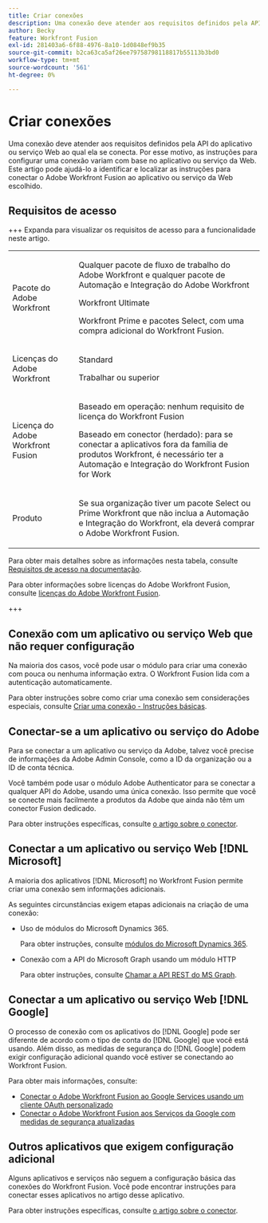 ```yaml
---
title: Criar conexões
description: Uma conexão deve atender aos requisitos definidos pela API do aplicativo ou serviço Web ao qual ela se conecta. Por esse motivo, as instruções para configurar uma conexão variam com base no aplicativo ou serviço da Web. Este artigo pode ajudá-lo a identificar e localizar as instruções para conectar o Adobe Workfront Fusion ao aplicativo ou serviço da Web escolhido.
author: Becky
feature: Workfront Fusion
exl-id: 281403a6-6f88-4976-8a10-1d0848ef9b35
source-git-commit: b2ca63ca5af26ee79758798118817b55113b3bd0
workflow-type: tm+mt
source-wordcount: '561'
ht-degree: 0%

---
```


# Criar conexões

Uma conexão deve atender aos requisitos definidos pela API do aplicativo ou serviço Web ao qual ela se conecta. Por esse motivo, as instruções para configurar uma conexão variam com base no aplicativo ou serviço da Web. Este artigo pode ajudá-lo a identificar e localizar as instruções para conectar o Adobe Workfront Fusion ao aplicativo ou serviço da Web escolhido.

## Requisitos de acesso

+++ Expanda para visualizar os requisitos de acesso para a funcionalidade neste artigo.

<table style="table-layout:auto">
 <col> 
 <col> 
 <tbody> 
  <tr> 
   <td role="rowheader">Pacote do Adobe Workfront</td> 
   <td> <p>Qualquer pacote de fluxo de trabalho do Adobe Workfront e qualquer pacote de Automação e Integração do Adobe Workfront</p><p>Workfront Ultimate</p><p>Workfront Prime e pacotes Select, com uma compra adicional do Workfront Fusion.</p> </td> 
  </tr> 
  <tr data-mc-conditions=""> 
   <td role="rowheader">Licenças do Adobe Workfront</td> 
   <td> <p>Standard</p><p>Trabalhar ou superior</p> </td> 
  </tr> 
  <tr> 
   <td role="rowheader">Licença do Adobe Workfront Fusion</td> 
   <td>
   <p>Baseado em operação: nenhum requisito de licença do Workfront Fusion</p>
   <p>Baseado em conector (herdado): para se conectar a aplicativos fora da família de produtos Workfront, é necessário ter a Automação e Integração do Workfront Fusion for Work </p>
   </td> 
  </tr> 
  <tr> 
   <td role="rowheader">Produto</td> 
   <td>
   <p>Se sua organização tiver um pacote Select ou Prime Workfront que não inclua a Automação e Integração do Workfront, ela deverá comprar o Adobe Workfront Fusion.</li></ul>
   </td> 
  </tr>
 </tbody> 
</table>

Para obter mais detalhes sobre as informações nesta tabela, consulte [Requisitos de acesso na documentação](/help/workfront-fusion/references/licenses-and-roles/access-level-requirements-in-documentation.md).

Para obter informações sobre licenças do Adobe Workfront Fusion, consulte [licenças do Adobe Workfront Fusion](/help/workfront-fusion/set-up-and-manage-workfront-fusion/licensing-operations-overview/license-automation-vs-integration.md).

+++

## Conexão com um aplicativo ou serviço Web que não requer configuração

Na maioria dos casos, você pode usar o módulo para criar uma conexão com pouca ou nenhuma informação extra. O Workfront Fusion lida com a autenticação automaticamente.

Para obter instruções sobre como criar uma conexão sem considerações especiais, consulte [Criar uma conexão - Instruções básicas](/help/workfront-fusion/create-scenarios/connect-to-apps/connect-to-fusion-general.md).

## Conectar-se a um aplicativo ou serviço do Adobe

Para se conectar a um aplicativo ou serviço da Adobe, talvez você precise de informações da Adobe Admin Console, como a ID da organização ou a ID de conta técnica.

Você também pode usar o módulo Adobe Authenticator para se conectar a qualquer API do Adobe, usando uma única conexão. Isso permite que você se conecte mais facilmente a produtos da Adobe que ainda não têm um conector Fusion dedicado.

Para obter instruções específicas, consulte [o artigo sobre o conector](/help/workfront-fusion/references/apps-and-modules/apps-and-modules-toc.md#connectors-for-adobe-products).

## Conectar a um aplicativo ou serviço Web [!DNL Microsoft]

A maioria dos aplicativos [!DNL Microsoft] no Workfront Fusion permite criar uma conexão sem informações adicionais.

As seguintes circunstâncias exigem etapas adicionais na criação de uma conexão:

* Uso de módulos do Microsoft Dynamics 365.

  Para obter instruções, consulte [módulos do Microsoft Dynamics 365](/help/workfront-fusion/references/apps-and-modules/third-party-connectors/microsoft-dynamics-365-modules.md).

* Conexão com a API do Microsoft Graph usando um módulo HTTP

  Para obter instruções, consulte [Chamar a API REST do MS Graph](/help/workfront-fusion/create-scenarios/connect-to-apps/call-the-ms-graph-rest-api.md).

## Conectar a um aplicativo ou serviço Web [!DNL Google]

O processo de conexão com os aplicativos do [!DNL Google] pode ser diferente de acordo com o tipo de conta do [!DNL Google] que você está usando. Além disso, as medidas de segurança do [!DNL Google] podem exigir configuração adicional quando você estiver se conectando ao Workfront Fusion.

Para obter mais informações, consulte:

* [Conectar o Adobe Workfront Fusion ao Google Services usando um cliente OAuth personalizado](/help/workfront-fusion/create-scenarios/connect-to-apps/connect-fusion-to-google-using-oauth.md)
* [Conectar o Adobe Workfront Fusion aos Serviços da Google com medidas de segurança atualizadas](/help/workfront-fusion/create-scenarios/connect-to-apps/connect-to-google-with-new-security-measures.md)

## Outros aplicativos que exigem configuração adicional

Alguns aplicativos e serviços não seguem a configuração básica das conexões do Workfront Fusion. Você pode encontrar instruções para conectar esses aplicativos no artigo desse aplicativo.

Para obter instruções específicas, consulte [o artigo sobre o conector](/help/workfront-fusion/references/apps-and-modules/apps-and-modules-toc.md#connectors-for-third-party-applications).
